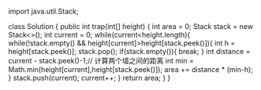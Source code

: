 import java.util.Stack;

class Solution {
    public int trap(int[] height) {
        int area = 0;
        Stack<Integer> stack = new Stack<>();
        int current = 0;
        while(current<height.length){
            while(!stack.empty() && height[current]>height[stack.peek()]){
                int h = height[stack.peek()];
                stack.pop();
                if(stack.empty()){
                    break;
                }
                int distance = current - stack.peek()-1;// 计算两个墙之间的距离
                int min = Math.min(height[current],height[stack.peek()]);
                area += distance * (min-h);
            }
            stack.push(current);
            current++;
        }
        return area;
    }
}